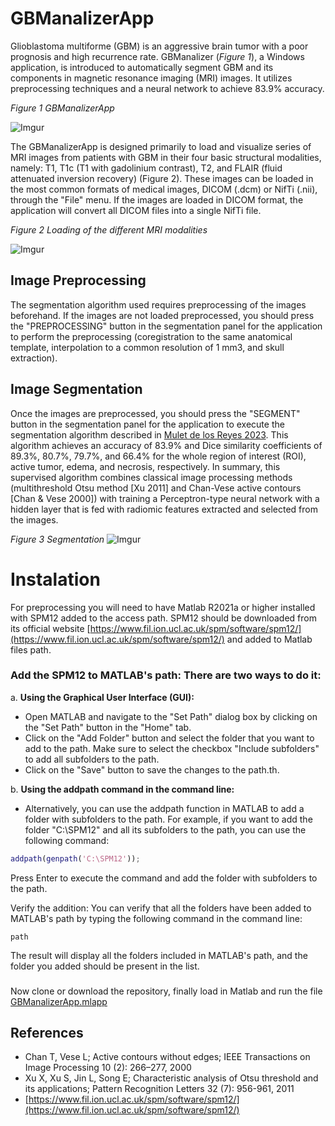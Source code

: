# GBManalizerApp
Glioblastoma multiforme (GBM) is an aggressive brain tumor with a poor prognosis and high recurrence rate. GBManalizer (*Figure 1*), a Windows application, is introduced to automatically segment GBM and its components in magnetic resonance imaging (MRI) images. It utilizes preprocessing techniques and a neural network to achieve 83.9% accuracy. 

*Figure 1 GBManalizerApp*

![Imgur](https://i.imgur.com/zyxesdQ.png)

The GBManalizerApp is designed primarily to load and visualize series of MRI images from patients with GBM in their four basic structural modalities, namely: T1, T1c (T1 with gadolinium contrast), T2, and FLAIR (fluid attenuated inversion recovery) (Figure 2). These images can be loaded in the most common formats of medical images, DICOM (.dcm) or NifTi (.nii), through the "File" menu. If the images are loaded in DICOM format, the application will convert all DICOM files into a single NifTi file.

*Figure 2 Loading of the different MRI modalities*

![Imgur](https://i.imgur.com/wgeoBXL.png)

## Image Preprocessing
The segmentation algorithm used requires preprocessing of the images beforehand. If the images are not loaded preprocessed, you should press the "PREPROCESSING" button in the segmentation panel for the application to perform the preprocessing (coregistration to the same anatomical template, interpolation to a common resolution of 1 mm3, and skull extraction).

## Image Segmentation
Once the images are preprocessed, you should press the "SEGMENT" button in the segmentation panel for the application to execute the segmentation algorithm described in [Mulet de los Reyes 2023](https://github.com/amulet1989/GBManalizer). This algorithm achieves an accuracy of 83.9% and Dice similarity coefficients of 89.3%, 80.7%, 79.7%, and 66.4% for the whole region of interest (ROI), active tumor, edema, and necrosis, respectively. In summary, this supervised algorithm combines classical image processing methods (multithreshold Otsu method [Xu 2011] and Chan-Vese active contours [Chan & Vese 2000]) with training a Perceptron-type neural network with a hidden layer that is fed with radiomic features extracted and selected from the images.

*Figure 3 Segmentation*
![Imgur](https://i.imgur.com/HM9DVTc.png)


# Instalation
For preprocessing you will need to have Matlab R2021a or higher installed with SPM12 added to the access path. SPM12 should be downloaded from its official website [https://www.fil.ion.ucl.ac.uk/spm/software/spm12/](https://www.fil.ion.ucl.ac.uk/spm/software/spm12/) and added to Matlab files path.

### Add the SPM12 to MATLAB's path: There are two ways to do it:

a. **Using the Graphical User Interface (GUI):**
- Open MATLAB and navigate to the "Set Path" dialog box by clicking on the "Set Path" button in the "Home" tab.
- Click on the "Add Folder" button and select the folder that you want to add to the path. Make sure to select the checkbox "Include subfolders" to add all subfolders to the path.
- Click on the "Save" button to save the changes to the path.th.

b. **Using the addpath command in the command line:**

- Alternatively, you can use the addpath function in MATLAB to add a folder with subfolders to the path. For example, if you want to add the folder "C:\SPM12" and all its subfolders to the path, you can use the following command:

``` Matlab
addpath(genpath('C:\SPM12'));
```
Press Enter to execute the command and add the folder with subfolders to the path.

Verify the addition: You can verify that all the folders have been added to MATLAB's path by typing the following command in the command line:
```
path
```

The result will display all the folders included in MATLAB's path, and the folder you added should be present in the list.

### 
Now clone or download the repository, finally load in Matlab and run the file [GBManalizerApp.mlapp](https://github.com/amulet1989/GBManalizerApp/blob/main/GBManalizerApp.mlapp)

## References
- Chan T, Vese L; Active contours without edges; IEEE Transactions on Image Processing 10 (2):
266–277, 2000
- Xu X, Xu S, Jin L, Song E; Characteristic analysis of Otsu threshold and its applications; Pattern
Recognition Letters 32 (7): 956-961, 2011
- [https://www.fil.ion.ucl.ac.uk/spm/software/spm12/](https://www.fil.ion.ucl.ac.uk/spm/software/spm12/)
